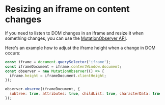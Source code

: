 # Resizing an iframe on content changes
If you need to listen to DOM changes in an iframe and resize it when something changes, you can use the [MutationObserver API](https://developer.mozilla.org/en/docs/Web/API/MutationObserver).

Here's an example how to adjust the iframe height when a change in DOM occurs:

```js
const iframe = document.querySelector('iframe');
const iframeDocument = iframe.contentWindow.document;
const observer = new MutationObserver(() => {
  iframe.height = iframeDocument.clientHeight;
});

observer.observe(iframeDocument, {
  subtree: true, attributes: true, childList: true, characterData: true,
});
```
